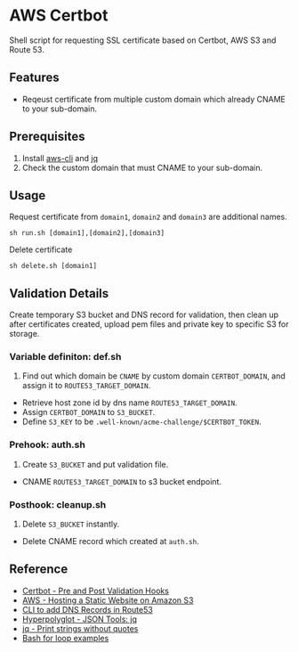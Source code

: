 # AWS Certbot

Shell script for requesting SSL certificate based on Certbot, AWS S3 and Route 53.

## Features

* Reqeust certificate from multiple custom domain which already CNAME to your sub-domain.

## Prerequisites

1. Install [aws-cli](http://docs.aws.amazon.com/cli/latest/userguide/awscli-install-bundle.html#install-bundle-other) and [jq](https://stedolan.github.io/jq/download/)
2. Check the custom domain that must CNAME to your sub-domain.

## Usage

Request certificate from `domain1`, `domain2` and `domain3` are additional names.

```
sh run.sh [domain1],[domain2],[domain3]
```

Delete certificate

```
sh delete.sh [domain1]
```

## Validation Details

Create temporary S3 bucket and DNS record for validation, then clean up after certificates created, upload pem files and private key to specific S3 for storage.

### Variable definiton: def.sh

1. Find out which domain be `CNAME` by custom domain `CERTBOT_DOMAIN`, and assign it to `ROUTE53_TARGET_DOMAIN`.
* Retrieve host zone id by dns name `ROUTE53_TARGET_DOMAIN`.
* Assign `CERTBOT_DOMAIN` to `S3_BUCKET`.
* Define `S3_KEY` to be `.well-known/acme-challenge/$CERTBOT_TOKEN`.

### Prehook: auth.sh

1. Create `S3_BUCKET` and put validation file.
* CNAME `ROUTE53_TARGET_DOMAIN` to s3 bucket endpoint.

### Posthook: cleanup.sh

1. Delete `S3_BUCKET` instantly.
* Delete CNAME record which created at `auth.sh`.

## Reference

* [Certbot - Pre and Post Validation Hooks](https://certbot.eff.org/docs/using.html#pre-and-post-validation-hooks)
* [AWS - Hosting a Static Website on Amazon S3](http://docs.aws.amazon.com/AmazonS3/latest/dev/WebsiteHosting.html)
* [CLI to add DNS Records in Route53](https://gist.github.com/justinclayton/0a4df1c85e4aaf6dde52)
* [Hyperpolyglot - JSON Tools: jq](http://hyperpolyglot.org/json)
* [jq - Print strings without quotes](https://github.com/stedolan/jq/issues/250#issuecomment-31070768)
* [Bash for loop examples](https://www.cyberciti.biz/faq/bash-for-loop/)
